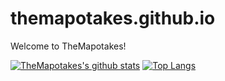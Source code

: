 # themapotakes.github.io
Welcome to TheMapotakes!

[![TheMapotakes's github stats](https://github-readme-stats.vercel.app/api?username=SomeAspy&count_private=true&include_all_commits=true&show_icons=true&theme=dark&hide_border=true)](https://github.com/anuraghazra/github-readme-stats)
[![Top Langs](https://github-readme-stats.vercel.app/api/top-langs/?username=SomeAspy&layout=compact&theme=dark&count_private=true&hide_border=true&langs_count=10)](https://github.com/anuraghazra/github-readme-stats)

